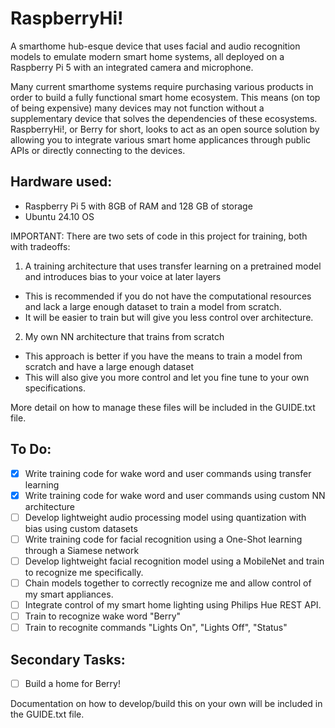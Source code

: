 # RaspberryHi!

A smarthome hub-esque device that uses facial and audio recognition models to emulate modern smart home systems, all deployed on a Raspberry Pi 5 with an integrated camera and microphone. 

Many current smarthome systems require purchasing various products in order to build a fully functional smart home ecosystem. This means (on top of being expensive) many devices may not function without a supplementary device that solves the dependencies of these ecosystems. RaspberryHi!, or Berry for short, looks to act as an open source solution by allowing you to integrate various smart home applicances through public APIs or directly connecting to the devices.

## Hardware used:
- Raspberry Pi 5 with 8GB of RAM and 128 GB of storage
- Ubuntu 24.10 OS

IMPORTANT:
There are two sets of code in this project for training, both with tradeoffs:
1. A training architecture that uses transfer learning on a pretrained model and introduces bias to your voice at later layers
  - This is recommended if you do not have the computational resources and lack a large enough dataset to train a model from scratch.
  - It will be easier to train but will give you less control over architecture.
2. My own NN architecture that trains from scratch
  - This approach is better if you have the means to train a model from scratch and have a large enough dataset
  - This will also give you more control and let you fine tune to your own specifications.

More detail on how to manage these files will be included in the GUIDE.txt file.

## To Do:

- [X] Write training code for wake word and user commands using transfer learning
- [X] Write training code for wake word and user commands using custom NN architecture
- [ ] Develop lightweight audio processing model using quantization with bias using custom datasets
- [ ] Write training code for facial recognition using a One-Shot learning through a Siamese network
- [ ] Develop lightweight facial recognition model using a MobileNet and train to recognize me specifically.
- [ ] Chain models together to correctly recognize me and allow control of my smart appliances.
- [ ] Integrate control of my smart home lighting using Philips Hue REST API.
- [ ] Train to recognize wake word "Berry"
- [ ] Train to recognite commands "Lights On", "Lights Off", "Status"

## Secondary Tasks:
- [ ] Build a home for Berry!

Documentation on how to develop/build this on your own will be included in the GUIDE.txt file.
